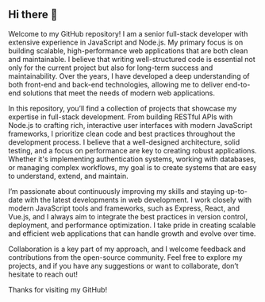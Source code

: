 ## Hi there 👋

Welcome to my GitHub repository! I am a senior full-stack developer with extensive experience in JavaScript and Node.js. My primary focus is on building scalable, high-performance web applications that are both clean and maintainable. I believe that writing well-structured code is essential not only for the current project but also for long-term success and maintainability. Over the years, I have developed a deep understanding of both front-end and back-end technologies, allowing me to deliver end-to-end solutions that meet the needs of modern web applications.

In this repository, you’ll find a collection of projects that showcase my expertise in full-stack development. From building RESTful APIs with Node.js to crafting rich, interactive user interfaces with modern JavaScript frameworks, I prioritize clean code and best practices throughout the development process. I believe that a well-designed architecture, solid testing, and a focus on performance are key to creating robust applications. Whether it's implementing authentication systems, working with databases, or managing complex workflows, my goal is to create systems that are easy to understand, extend, and maintain.

I’m passionate about continuously improving my skills and staying up-to-date with the latest developments in web development. I work closely with modern JavaScript tools and frameworks, such as Express, React, and Vue.js, and I always aim to integrate the best practices in version control, deployment, and performance optimization. I take pride in creating scalable and efficient web applications that can handle growth and evolve over time.

Collaboration is a key part of my approach, and I welcome feedback and contributions from the open-source community. Feel free to explore my projects, and if you have any suggestions or want to collaborate, don’t hesitate to reach out!

Thanks for visiting my GitHub!
